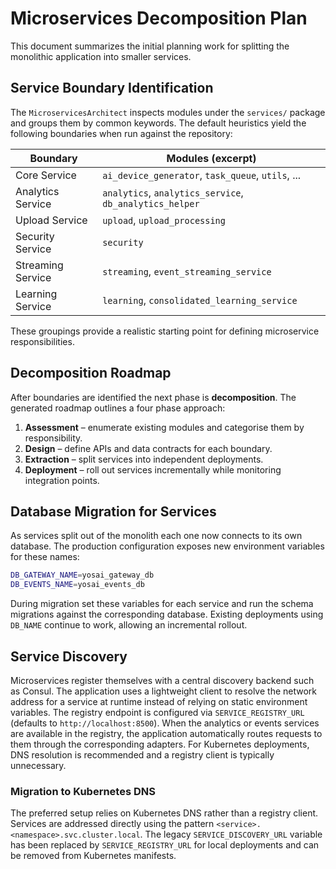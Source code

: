 # Microservices Decomposition Plan

This document summarizes the initial planning work for splitting the monolithic
application into smaller services.

## Service Boundary Identification

The `MicroservicesArchitect` inspects modules under the `services/` package and
groups them by common keywords. The default heuristics yield the following
boundaries when run against the repository:

| Boundary            | Modules (excerpt)                                     |
| ------------------- | ----------------------------------------------------- |
| Core Service        | `ai_device_generator`, `task_queue`, `utils`, ...     |
| Analytics Service   | `analytics`, `analytics_service`, `db_analytics_helper` |
| Upload Service      | `upload`, `upload_processing`                          |
| Security Service    | `security`                                            |
| Streaming Service   | `streaming`, `event_streaming_service`                |
| Learning Service    | `learning`, `consolidated_learning_service`           |

These groupings provide a realistic starting point for defining microservice
responsibilities.

## Decomposition Roadmap

After boundaries are identified the next phase is **decomposition**. The
generated roadmap outlines a four phase approach:

1. **Assessment** – enumerate existing modules and categorise them by
   responsibility.
2. **Design** – define APIs and data contracts for each boundary.
3. **Extraction** – split services into independent deployments.
4. **Deployment** – roll out services incrementally while monitoring
   integration points.

## Database Migration for Services

As services split out of the monolith each one now connects to its own
database. The production configuration exposes new environment variables for
these names:

```bash
DB_GATEWAY_NAME=yosai_gateway_db
DB_EVENTS_NAME=yosai_events_db
```

During migration set these variables for each service and run the schema
migrations against the corresponding database. Existing deployments using
`DB_NAME` continue to work, allowing an incremental rollout.

## Service Discovery

Microservices register themselves with a central discovery backend such as
Consul.  The application uses a lightweight client to resolve the network
address for a service at runtime instead of relying on static environment
variables.  The registry endpoint is configured via `SERVICE_REGISTRY_URL`
(defaults to `http://localhost:8500`).  When the analytics or events services
are available in the registry, the application automatically routes requests to
them through the corresponding adapters.
For Kubernetes deployments, DNS resolution is recommended and a registry
client is typically unnecessary.

### Migration to Kubernetes DNS

The preferred setup relies on Kubernetes DNS rather than a registry client.
Services are addressed directly using the pattern
`<service>.<namespace>.svc.cluster.local`.
The legacy `SERVICE_DISCOVERY_URL` variable has been replaced by
`SERVICE_REGISTRY_URL` for local deployments and can be removed from
Kubernetes manifests.

